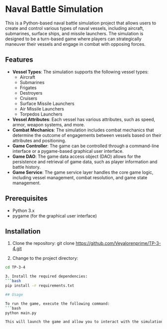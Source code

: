 #  Naval Battle Simulation

This is a Python-based naval battle simulation project that allows users to create and control various types of naval vessels, including aircraft, submarines, surface ships, and missile launchers. The simulation is designed to be a turn-based game where players can strategically maneuver their vessels and engage in combat with opposing forces.

## Features

- **Vessel Types**: The simulation supports the following vessel types:
  - Aircraft
  - Submarines
  - Frigates
  - Destroyers
  - Cruisers
  - Surface Missile Launchers
  - Air Missile Launchers
  - Torpedos Launchers
- **Vessel Attributes**: Each vessel has various attributes, such as speed, armor, weapon systems, and more.
- **Combat Mechanics**: The simulation includes combat mechanics that determine the outcome of engagements between vessels based on their attributes and positioning.
- **Game Controller**: The game can be controlled through a command-line interface or a pygame-based graphical user interface.
- **Game DAO**: The game data access object (DAO) allows for the persistence and retrieval of game data, such as player information and battle history.
- **Game Service**: The game service layer handles the core game logic, including vessel management, combat resolution, and game state management.

## Prerequisites

- Python 3.x
- pygame (for the graphical user interface)

## Installation

1. Clone the repository:
git clone https://github.com/Veyalorenprime/TP-3-4.git

2. Change to the project directory:
```bash
cd TP-3-4

3. Install the required dependencies:
```bash
pip install -r requirements.txt

## Usage

To run the game, execute the following command:
```bash
python main.py

This will launch the game and allow you to interact with the simulation through the command-line interface or the pygame-based graphical user interface.





